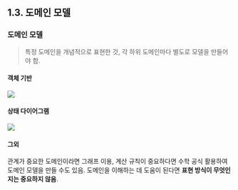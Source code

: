 ## 1.3. 도메인 모델

### 도메인 모델

> 특정 도메인을 개념적으로 표현한 것, 각 하위 도메인마다 별도로 모델을 만들어야 함.

#### 객체 기반

![](https://velog.velcdn.com/images%2Ffreesky%2Fpost%2F6923cdb3-fa99-4f07-aaf9-2186686f2082%2Fimage.png)

#### 상태 다이어그램

![](https://velog.velcdn.com/images%2Ffreesky%2Fpost%2Ff9534eec-dc9e-4a41-9c93-66f501d52477%2Fimage.png)

#### 그외

관계가 중요한 도메인이라면 그래프 이용, 계산 규칙이 중요하다면 수학 공식 활용하여 도메인 모델을 만들 수도 있음.
도메인을 이해하는 데 도움이 된다면 **표현 방식이 무엇인지는 중요하지 않음**.
